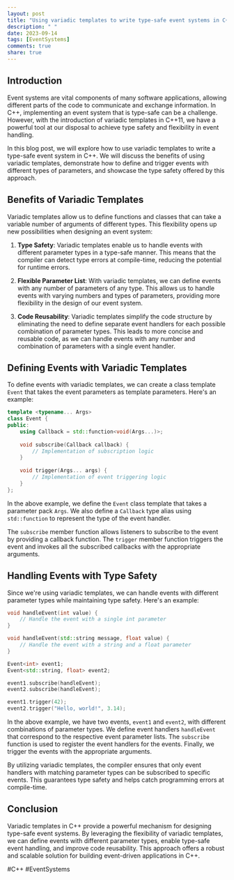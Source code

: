 ```yaml
---
layout: post
title: "Using variadic templates to write type-safe event systems in C++"
description: " "
date: 2023-09-14
tags: [EventSystems]
comments: true
share: true
---
```


## Introduction

Event systems are vital components of many software applications, allowing different parts of the code to communicate and exchange information. In C++, implementing an event system that is type-safe can be a challenge. However, with the introduction of variadic templates in C++11, we have a powerful tool at our disposal to achieve type safety and flexibility in event handling.

In this blog post, we will explore how to use variadic templates to write a type-safe event system in C++. We will discuss the benefits of using variadic templates, demonstrate how to define and trigger events with different types of parameters, and showcase the type safety offered by this approach.

## Benefits of Variadic Templates

Variadic templates allow us to define functions and classes that can take a variable number of arguments of different types. This flexibility opens up new possibilities when designing an event system:

1. **Type Safety**: Variadic templates enable us to handle events with different parameter types in a type-safe manner. This means that the compiler can detect type errors at compile-time, reducing the potential for runtime errors.

2. **Flexible Parameter List**: With variadic templates, we can define events with any number of parameters of any type. This allows us to handle events with varying numbers and types of parameters, providing more flexibility in the design of our event system.

3. **Code Reusability**: Variadic templates simplify the code structure by eliminating the need to define separate event handlers for each possible combination of parameter types. This leads to more concise and reusable code, as we can handle events with any number and combination of parameters with a single event handler.

## Defining Events with Variadic Templates

To define events with variadic templates, we can create a class template `Event` that takes the event parameters as template parameters. Here's an example:

```cpp
template <typename... Args>
class Event {
public:
    using Callback = std::function<void(Args...)>;
    
    void subscribe(Callback callback) {
        // Implementation of subscription logic
    }
    
    void trigger(Args... args) {
        // Implementation of event triggering logic
    }
};
```

In the above example, we define the `Event` class template that takes a parameter pack `Args`. We also define a `Callback` type alias using `std::function` to represent the type of the event handler.

The `subscribe` member function allows listeners to subscribe to the event by providing a callback function. The `trigger` member function triggers the event and invokes all the subscribed callbacks with the appropriate arguments.

## Handling Events with Type Safety

Since we're using variadic templates, we can handle events with different parameter types while maintaining type safety. Here's an example:

```cpp
void handleEvent(int value) {
    // Handle the event with a single int parameter
}

void handleEvent(std::string message, float value) {
    // Handle the event with a string and a float parameter
}

Event<int> event1;
Event<std::string, float> event2;

event1.subscribe(handleEvent);
event2.subscribe(handleEvent);

event1.trigger(42);
event2.trigger("Hello, world!", 3.14);
```

In the above example, we have two events, `event1` and `event2`, with different combinations of parameter types. We define event handlers `handleEvent` that correspond to the respective event parameter lists. The `subscribe` function is used to register the event handlers for the events. Finally, we trigger the events with the appropriate arguments.

By utilizing variadic templates, the compiler ensures that only event handlers with matching parameter types can be subscribed to specific events. This guarantees type safety and helps catch programming errors at compile-time.

## Conclusion

Variadic templates in C++ provide a powerful mechanism for designing type-safe event systems. By leveraging the flexibility of variadic templates, we can define events with different parameter types, enable type-safe event handling, and improve code reusability. This approach offers a robust and scalable solution for building event-driven applications in C++.

#C++ #EventSystems